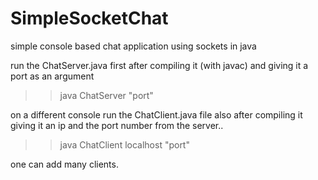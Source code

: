 # SimpleSocketChat
simple console based chat application using sockets in java


run the ChatServer.java first after compiling it (with javac) and giving it a port as an argument

>> java ChatServer "port"

on a different console run the ChatClient.java file also after compiling it giving it an ip and the port number from the server..

>> java ChatClient localhost "port"

one can add many clients.
